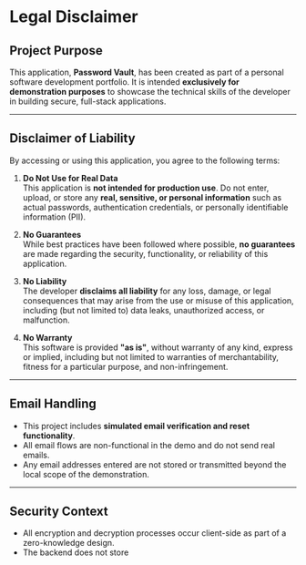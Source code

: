 # Legal Disclaimer

## Project Purpose

This application, **Password Vault**, has been created as part of a personal software development portfolio. It is intended **exclusively for demonstration purposes** to showcase the technical skills of the developer in building secure, full-stack applications.

---

## Disclaimer of Liability

By accessing or using this application, you agree to the following terms:

1. **Do Not Use for Real Data**  
   This application is **not intended for production use**. Do not enter, upload, or store any **real, sensitive, or personal information** such as actual passwords, authentication credentials, or personally identifiable information (PII).

2. **No Guarantees**  
   While best practices have been followed where possible, **no guarantees** are made regarding the security, functionality, or reliability of this application.

3. **No Liability**  
   The developer **disclaims all liability** for any loss, damage, or legal consequences that may arise from the use or misuse of this application, including (but not limited to) data leaks, unauthorized access, or malfunction.

4. **No Warranty**  
   This software is provided **"as is"**, without warranty of any kind, express or implied, including but not limited to warranties of merchantability, fitness for a particular purpose, and non-infringement.

---

## Email Handling

- This project includes **simulated email verification and reset functionality**.
- All email flows are non-functional in the demo and do not send real emails.
- Any email addresses entered are not stored or transmitted beyond the local scope of the demonstration.

---

## Security Context

- All encryption and decryption processes occur client-side as part of a zero-knowledge design.
- The backend does not store

